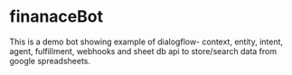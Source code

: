 # finanaceBot
This is a demo bot showing example of dialogflow- context, entity, intent, agent, fulfillment, webhooks and sheet db api to store/search data from google spreadsheets.
